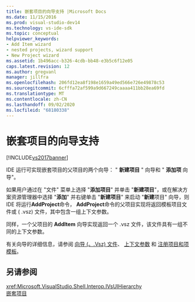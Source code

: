 ```yaml
---
title: 嵌套项目的向导支持 |Microsoft Docs
ms.date: 11/15/2016
ms.prod: visual-studio-dev14
ms.technology: vs-ide-sdk
ms.topic: conceptual
helpviewer_keywords:
- Add Item wizard
- nested projects, wizard support
- New Project wizard
ms.assetid: 1b496acc-b326-4cdb-bb48-e3b5c6f12e05
caps.latest.revision: 12
ms.author: gregvanl
manager: jillfra
ms.openlocfilehash: 206fd12ea8f198e1659a49ed566e726e49878c53
ms.sourcegitcommit: 6cfffa72af599a9d667249caaaa411bb28ea69fd
ms.translationtype: MT
ms.contentlocale: zh-CN
ms.lasthandoff: 09/02/2020
ms.locfileid: "68180338"
---
```

# <a name="wizard-support-for-nested-projects"></a>嵌套项目的向导支持
[!INCLUDE[vs2017banner](../../includes/vs2017banner.md)]

IDE 运行可实现嵌套项目的父项目的两个向导： " **新建项目** " 向导和 " **添加项** 向导"。  
  
 如果用户通过在 "文件" 菜单上选择 "**添加项目**" 并单击 "**新建项目**"，或在解决方案资源管理器中选择 "**添加**" 并右键单击 "**新建项目**" 来启动 "**新建**项目" 向导，则 IDE 将运行**AddProject**命令， **AddProject**命令的父项目实现将返回模板项目文件或 ( .vsz) 文件，其中包含一组上下文参数。  
  
 同样，一个父项目的 **AddItem** 向导实现返回一个 .vsz 文件，该文件具有一组不同的上下文参数。  
  
 有关向导的详细信息，请参阅 [向导 (。.Vsz) 文件](../../extensibility/internals/wizard-dot-vsz-file.md)、 [上下文参数](../../extensibility/internals/context-parameters.md) 和 [注册项目和项模板](../../extensibility/internals/registering-project-and-item-templates.md)。  
  
## <a name="see-also"></a>另请参阅  
 <xref:Microsoft.VisualStudio.Shell.Interop.IVsUIHierarchy>   
 [嵌套项目](../../extensibility/internals/nesting-projects.md)
